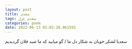 ```yaml
---
layout: post
title: سعدی
tags: سعدی غزل
categories: poem
date: 2022-06-13 02:03:28.861593
---
```


سعدیا لشکر خوبان به شکار دل ما / گو میایید که ما صید فلان گردیدیم
